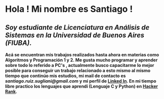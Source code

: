 # **Hola ! Mi nombre es Santiago !**
##  *Soy estudiante de Licenciatura en Análisis de Sistemas  en la Universidad de Buenos Aires (FIUBA).*
**Acá se encuentran mis trabajos realizados hasta ahora en materias como Algoritmos y Programación 1 y 2.
Me gusta mucho programar y aprender sobre todo lo referido a PC's , actualmente busco capacitarme lo mejor posible
para conseguir un trabajo relacionado a esto mismo al mismo tiempo que continúo mis estudios, mi mail de contacto es _santiago.ruiz.sugliani@gmail.com_ y mi
perfil de [Linked In](https://www.linkedin.com/in/santiago-nahuel-ruiz-sugliani-a2bb441b8/).
En mi tiempo libre practico los lenguajes que aprendí (Lenguaje C y Python) en [Hacker Rank](https://www.hackerrank.com/sruizs).**

<!---
ruizsugliani/ruizsugliani is a ✨ special ✨ repository because its `README.md` (this file) appears on your GitHub profile.
You can click the Preview link to take a look at your changes.
--->
